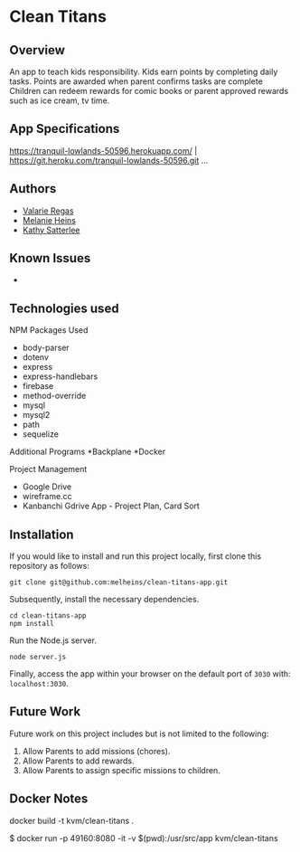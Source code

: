 # Clean Titans

## Overview
An app to teach kids responsibility.  Kids earn points by completing daily tasks. Points are awarded when parent confirms tasks are complete
Children can redeem rewards for comic books or parent approved rewards such as ice cream, tv time.

## App Specifications
https://tranquil-lowlands-50596.herokuapp.com/ | https://git.heroku.com/tranquil-lowlands-50596.git
...

## Authors
* [Valarie Regas](https://github.com/ValarieR)
* [Melanie Heins](https://github.com/melheins)
* [Kathy Satterlee](https://github.com/ksatter) 

## Known Issues
*

## Technologies used
NPM Packages Used
*   body-parser
*   dotenv
*   express
*   express-handlebars
*   firebase
*   method-override
*   mysql
*   mysql2
*   path
*   sequelize

Additional Programs
*Backplane
*Docker

Project Management
*   Google Drive
*   wireframe.cc
*   Kanbanchi Gdrive App - Project Plan, Card Sort




## Installation

If you would like to install and run this project locally, first clone this repository as follows:

	git clone git@github.com:melheins/clean-titans-app.git

Subsequently, install the necessary dependencies.

	cd clean-titans-app
	npm install

Run the Node.js server.

	node server.js

Finally, access the app within your browser on the default port of `3030` with: `localhost:3030`.

## Future Work

Future work on this project includes but is not limited to the following:

1) Allow Parents to add missions (chores).
2) Allow Parents to add rewards.
3) Allow Parents to assign specific missions to children.


## Docker Notes
docker build -t kvm/clean-titans .

$ docker run -p 49160:8080 -it -v $(pwd):/usr/src/app kvm/clean-titans

